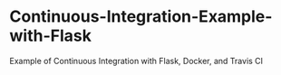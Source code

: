 # Continuous-Integration-Example-with-Flask
Example of Continuous Integration with Flask, Docker, and Travis CI
